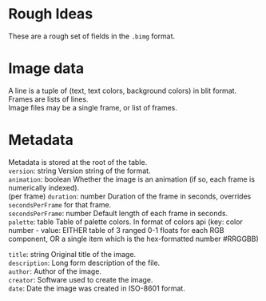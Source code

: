 # Rough Ideas  
These are a rough set of fields in the `.bimg` format.  

# Image data
A line is a tuple of (text, text colors, background colors) in blit format.  
Frames are lists of lines.  
Image files may be a single frame, or list of frames.  
  
# Metadata
Metadata is stored at the root of the table.    
`version`: string Version string of the format.  
`animation`: boolean Whether the image is an animation (if so, each frame is numerically indexed).  
(per frame) `duration`: number Duration of the frame in seconds, overrides `secondsPerFrame` for that frame.  
`secondsPerFrame`: number Default length of each frame in seconds.  
`palette`: table Table of palette colors. In format of colors api (key: color number - value: EITHER table of 3 ranged 0-1 floats for each RGB component, OR a single item which is the hex-formatted number #RRGGBB)  

`title`: string Original title of the image.  
`description`: Long form description of the file.  
`author`: Author of the image.  
`creator`: Software used to create the image.  
`date`: Date the image was created in ISO-8601 format.  
